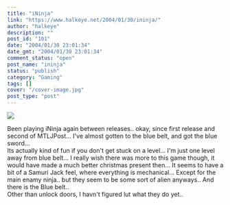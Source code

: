 ```yaml
---
title: "iNinja"
link: "https://www.halkeye.net/2004/01/30/ininja/"
author: "halkeye"
description: ""
post_id: "101"
date: "2004/01/30 23:01:34"
date_gmt: "2004/01/30 23:01:34"
comment_status: "open"
post_name: "ininja"
status: "publish"
category: "Gaming"
tags: []
cover: "/cover-image.jpg"
post_type: "post"
---
```


![](http://www.halkeye.net/files/images/Composite_Jan_30_005.thumb.png)

Been playing iNinja again between releases.. okay, since first release and second of MTLJPost... I've almost gotten to the blue belt, and got the blue sword...  
Its actually kind of fun if you don't get stuck on a level... I'm just one level away from blue belt... I really wish there was more to this game though, it would have made a much better christmas present then... It seems to have a bit of a Samuri Jack feel, where everything is mechanical... Except for the main enamy ninja.. but they seem to be some sort of alien anyways.. And there is the Blue belt..  
Other than unlock doors, I havn't figured lut what they do yet..